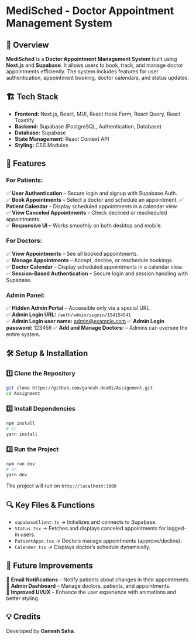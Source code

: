 # MediSched - Doctor Appointment Management System

## 📌 Overview
**MediSched** is a **Doctor Appointment Management System** built using **Next.js** and **Supabase**. It allows users to book, track, and manage doctor appointments efficiently. The system includes features for user authentication, appointment booking, doctor calendars, and status updates.

## 🏗️ Tech Stack
- **Frontend:** Next.js, React, MUI, React Hook Form, React Query, React Toastify
- **Backend:** Supabase (PostgreSQL, Authentication, Database)
- **Database:** Supabase
- **State Management:** React Context API
- **Styling:** CSS Modules

## 🔑 Features
### **For Patients:**
✅ **User Authentication** – Secure login and signup with Supabase Auth.  
✅ **Book Appointments** – Select a doctor and schedule an appointment. 
✅ **Patient Calendar** – Display scheduled appointments in a calendar view.   
✅ **View Canceled Appointments** – Check declined or rescheduled appointments.  
✅ **Responsive UI** – Works smoothly on both desktop and mobile.  

### **For Doctors:**
✅ **View Appointments** – See all booked appointments.  
✅ **Manage Appointments** – Accept, decline, or reschedule bookings.  
✅ **Doctor Calendar** – Display scheduled appointments in a calendar view.  
✅ **Session-Based Authentication** – Secure login and session handling with Supabase.  

### **Admin Panel:**
✅ **Hidden Admin Portal** – Accessible only via a special URL.  
✅ **Admin Login URL:** `/auth/admin/signin/154154541`  
✅ **Admin Login user name:** admin@example.com
✅ **Admin Login password:** 123456
✅ **Add and Manage Doctors:** – Admins can oversee the entire system.  

## 🛠️ Setup & Installation
### 1️⃣ **Clone the Repository**
```bash
git clone https://github.com/ganesh-dev01/Assignment.git
cd Assignment
```
### 2️⃣ **Install Dependencies**
```bash
npm install
# or
yarn install
```
### 3️⃣ **Run the Project**
```bash
npm run dev
# or
yarn dev
```
The project will run on `http://localhost:3000`

## 🔍 Key Files & Functions
- `supabaseClient.ts` → Initializes and connects to Supabase.
- `Status.tsx` → Fetches and displays canceled appointments for logged-in users.
- `PatientAppo.tsx` → Doctors manage appointments (approve/decline).
- `Calender.tsx` → Displays doctor’s schedule dynamically.

## 📌 Future Improvements
🚀 **Email Notifications** – Notify patients about changes in their appointments.  
🚀 **Admin Dashboard** – Manage doctors, patients, and appointments.  
🚀 **Improved UI/UX** – Enhance the user experience with animations and better styling.  

## 💡 Credits
Developed by **Ganesh Saha**. 



